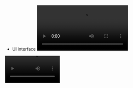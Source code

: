 - UI interface
![UI interface](/github-images/github-sample-video.wmv)

<video src='your URL here' width=180/>

# watch this video
<iframe width="560" height="315" src="https://www.youtube.com/embed/VIDEO_ID" frameborder="0" allowfullscreen></iframe>
